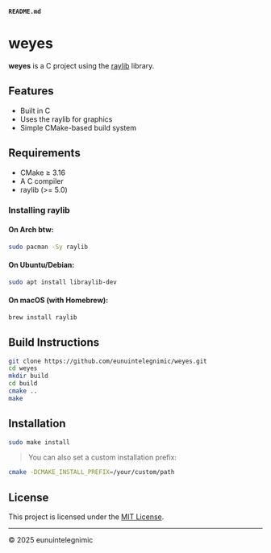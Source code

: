 **`README.md`**
# weyes

**weyes** is a C project using the [raylib](https://www.raylib.com/) library.

## Features

- Built in C
- Uses the raylib for graphics
- Simple CMake-based build system

## Requirements

- CMake ≥ 3.16
- A C compiler
- raylib (>= 5.0)

### Installing raylib

#### On Arch btw:
```bash
sudo pacman -Sy raylib
```

#### On Ubuntu/Debian:
```bash
sudo apt install libraylib-dev
```

#### On macOS (with Homebrew):

```bash
brew install raylib
```

## Build Instructions

```bash
git clone https://github.com/eunuintelegnimic/weyes.git
cd weyes
mkdir build
cd build
cmake ..
make
```

## Installation

```bash
sudo make install
```

> You can also set a custom installation prefix:

```bash
cmake -DCMAKE_INSTALL_PREFIX=/your/custom/path 
```

## License

This project is licensed under the [MIT License](./LICENSE).

---

© 2025 eunuintelegnimic

